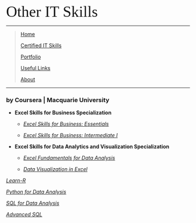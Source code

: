 <span style="font-family:Papyrus; font-size:3em;">Other IT Skills</span>

---

> [Home](index.md)
> 
> [Certified IT Skills](certified_skills.md)
>
> [Portfolio](portfolio.md)
> 
> [Useful Links](links.md)
> 
> [About](about.md)

---

### by Coursera | Macquarie University

* **Excel Skills for Business Specialization**

  * <i>[Excel Skills for Business: Essentials](excel_skills_for_business_essentials.md)</i>

  * <i>[Excel Skills for Business: Intermediate I](excel_skills_for_business_intermediate_1.md)</i>
  
* **Excel Skills for Data Analytics and Visualization Specialization**

  * <i>[Excel Fundamentals for Data Analysis](excel_fundamentals_for_data_analysis.md)</i>
  
  * <i>[Data Visualization in Excel](data_visualization_in_excel.md)</i>

_[Learn-R](https://github.com/mbhagwan/Learn-R)_

_[Python for Data Analysis](https://github.com/mbhagwan/Python-for-Data-Analysis)_

_[SQL for Data Analysis](https://github.com/mbhagwan/SQL-for-Data-Analysis)_

_[Advanced SQL](https://github.com/mbhagwan/Advanced-PostgreSQL)_

